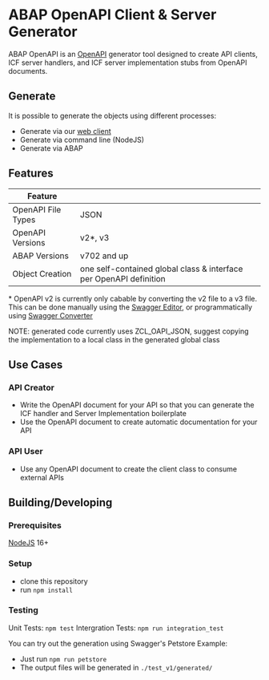 # ABAP OpenAPI Client & Server Generator

ABAP OpenAPI is an [OpenAPI](https://www.openapis.org) generator tool designed to create API clients, ICF server handlers, and ICF server implementation stubs from OpenAPI documents.

## Generate

It is possible to generate the objects using different processes:
- Generate via our [web client](https://abap-openapi.github.io/web-openapi-client/)
- Generate via command line (NodeJS)
- Generate via ABAP

## Features

| Feature |  |
| --- | --- |
| OpenAPI File Types | JSON |
| OpenAPI Versions | v2\*, v3 |
| ABAP Versions | v702 and up  |
| Object Creation | one self-contained global class & interface per OpenAPI definition |

\* OpenAPI v2 is currently only cabable by converting the v2 file to a v3 file. This can be done manually using the [Swagger Editor](https://editor.swagger.io/), or programmatically using [Swagger Converter](https://github.com/swagger-api/swagger-converter)

NOTE: generated code currently uses ZCL_OAPI_JSON, suggest copying the implementation to a local class in the generated global class

## Use Cases
### API Creator
- Write the OpenAPI document for your API so that you can generate the ICF handler and Server Implementation boilerplate
- Use the OpenAPI document to create automatic documentation for your API

### API User
- Use any OpenAPI document to create the client class to consume external APIs

## Building/Developing
### Prerequisites
[NodeJS](https://nodejs.org) 16+

### Setup 
- clone this repository
- run `npm install`

### Testing
Unit Tests: `npm test`
Intergration Tests: `npm run integration_test`

You can try out the generation using Swagger's Petstore Example:
- Just run `npm run petstore`
- The output files will be generated in `./test_v1/generated/`

